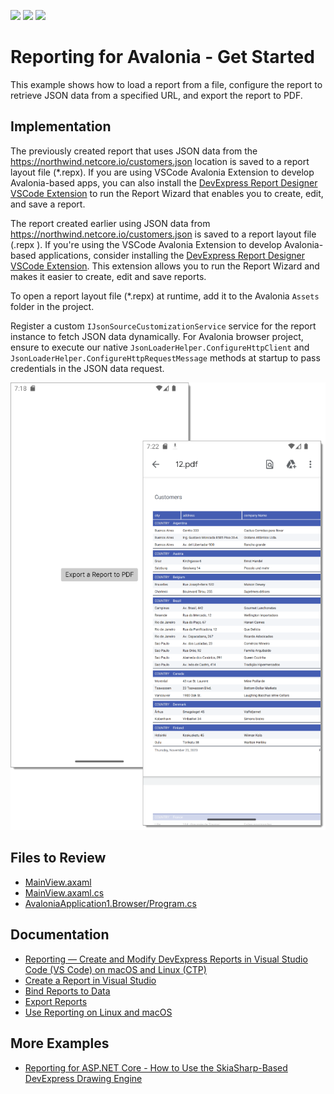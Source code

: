 <!-- default badges list -->
![](https://img.shields.io/endpoint?url=https://codecentral.devexpress.com/api/v1/VersionRange/725509451/2023.2)
[![](https://img.shields.io/badge/Open_in_DevExpress_Support_Center-FF7200?style=flat-square&logo=DevExpress&logoColor=white)](https://supportcenter.devexpress.com/ticket/details/T1203657)
[![](https://img.shields.io/badge/📖_How_to_use_DevExpress_Examples-e9f6fc?style=flat-square)](https://docs.devexpress.com/GeneralInformation/403183)
<!-- default badges end -->
# Reporting for Avalonia - Get Started

This example shows how to load a report from a file, configure the report to retrieve JSON data from a specified URL, and export the report to PDF.

## Implementation

The previously created report that uses JSON data from the https://northwind.netcore.io/customers.json location  is saved to a report layout file (*.repx).
If you are using VSCode Avalonia Extension to develop Avalonia-based apps, you can also install the [DevExpress Report Designer VSCode Extension](https://community.devexpress.com/blogs/reporting/archive/2023/10/30/reporting-create-and-modify-devexpress-reports-in-vscode-on-macos-and-linux-ctp.aspx) to run the Report Wizard that enables you to create, edit, and save a report.

The report created earlier using JSON data from https://northwind.netcore.io/customers.json is saved to a report layout file (.repx ). If you're using the VSCode Avalonia Extension to develop Avalonia-based applications, consider installing the [DevExpress Report Designer VSCode Extension](https://community.devexpress.com/blogs/reporting/archive/2023/10/30/reporting-create-and-modify-devexpress-reports-in-vscode-on-macos-and-linux-ctp.aspx). This extension allows you to run the Report Wizard and makes it easier to create, edit and save reports.


To open a report layout file (*.repx) at runtime, add it to the Avalonia `Assets` folder in the project.

Register a custom `IJsonSourceCustomizationService` service for the report instance to fetch JSON data dynamically. For Avalonia browser project, ensure to execute our native `JsonLoaderHelper.ConfigureHttpClient` and `JsonLoaderHelper.ConfigureHttpRequestMessage` methods at startup to pass credentials in the JSON data request.

![Reporting for Avalonia Get Started](Images/screenshot.png)

## Files to Review

- [MainView.axaml](AvaloniaApplication1/AvaloniaApplication1/Views/MainView.axaml)
- [MainView.axaml.cs](AvaloniaApplication1/AvaloniaApplication1/Views/MainView.axaml.cs)
- [AvaloniaApplication1.Browser/Program.cs](AvaloniaApplication1/AvaloniaApplication1.Browser/Program.cs)

## Documentation

- [Reporting — Create and Modify DevExpress Reports in Visual Studio Code (VS Code) on macOS and Linux (CTP)](https://community.devexpress.com/blogs/reporting/archive/2023/10/30/reporting-create-and-modify-devexpress-reports-in-vscode-on-macos-and-linux-ctp.aspx)
- [Create a Report in Visual Studio](https://docs.devexpress.com/XtraReports/14989/get-started-with-devexpress-reporting/create-a-report-in-visual-studio)
- [Bind Reports to Data](https://docs.devexpress.com/XtraReports/15034/detailed-guide-to-devexpress-reporting/bind-reports-to-data)
- [Export Reports](https://docs.devexpress.com/XtraReports/1302/detailed-guide-to-devexpress-reporting/store-and-distribute-reports/export-reports)
- [Use Reporting on Linux and macOS](https://docs.devexpress.com/XtraReports/404221/dot-net-and-net-core-support/use-reporting-on-linux)

## More Examples

- [Reporting for ASP.NET Core - How to Use the SkiaSharp-Based DevExpress Drawing Engine](https://github.com/DevExpress-Examples/reporting-use-devexpress-drawing-skia-engine)